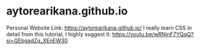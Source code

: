 # aytorearikana.github.io
Personal Website Link: https://aytorearikana.github.io/
I really learn CSS in detail from this tutorial, I highly suggest it: https://youtu.be/wRNinF7YQqQ?si=QEbgadZq_XEnEW30
